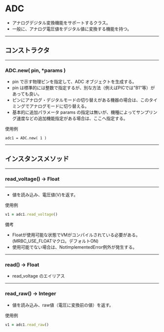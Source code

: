 # ADC

- アナログデジタル変換機能をサポートするクラス。
- 一般に、アナログ電圧値をデジタル値に変換する機能を持つ。

---

## コンストラクタ

---

### ADC.new( pin, *params )

- pin で示す物理ピンを指定して、ADC オブジェクトを生成する。
- pin は標準的には整数で指定するが、別な方法（例えばPICでは"B1"等）があっても良い。
- ピンにアナログ・デジタルモードの切り替えがある機器の場合は、このタイミングでアナログモードに切り替える。
- 基本的に追加パラメータ params の指定は無いが、機種によってサンプリング速度などの追加機能指定がある場合は、ここへ指定する。

使用例

```
adc1 = ADC.new( 1 )
```

---

## インスタンスメソッド

---

### read_voltage() -> Float

---

- 値を読み込み、電圧値(V)を返す。

使用例

```ruby
v1 = adc1.read_voltage()
```

備考

- Floatが使用可能な状態でVMがコンパイルされている必要がある。
(MRBC_USE_FLOATマクロ。デフォルトON)
- 使用可能でない場合は、NotImplementedError例外が発生する。

---

### read() -> Float

- read_voltage のエイリアス

---

### read_raw() -> Integer

- 値を読み込み、raw値（電圧に変換前の値）を返す。

使用例

```ruby
v1 = adc1.read_raw()
```
